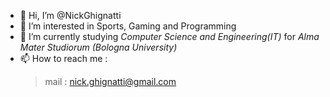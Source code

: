 - 👋 Hi, I’m @NickGhignatti
- 👀 I’m interested in Sports, Gaming and Programming
- 🌱 I’m currently studying *Computer Science and Engineering(IT)* for *Alma Mater Studiorum (Bologna University)*
- 📫 How to reach me :
     > mail : nick.ghignatti@gmail.com

<!---
NickGhignatti/NickGhignatti is a ✨ special ✨ repository because its `README.md` (this file) appears on your GitHub profile.
You can click the Preview link to take a look at your changes.
--->
